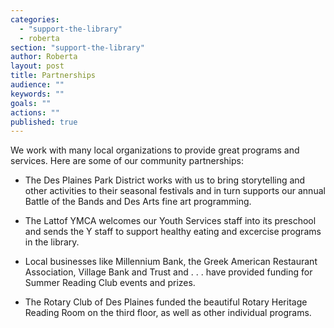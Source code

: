 ```yaml
---
categories: 
  - "support-the-library"
  - roberta
section: "support-the-library"
author: Roberta
layout: post
title: Partnerships
audience: ""
keywords: ""
goals: ""
actions: ""
published: true
---
```


We work with many local organizations to provide great programs and services. Here are some of our community partnerships:


- The Des Plaines Park District works with us to bring storytelling and other activities to their seasonal festivals and in turn supports our annual Battle of the Bands and Des Arts fine art programming.


- The Lattof YMCA welcomes our Youth Services staff into its preschool and sends the Y staff to support healthy eating and excercise programs in the library.


- Local businesses like Millennium Bank, the Greek American Restaurant Association, Village Bank and Trust and . . . have provided funding for Summer Reading Club events and prizes. 


- The Rotary Club of Des Plaines funded the beautiful Rotary Heritage Reading Room on the third floor, as well as other individual programs.

